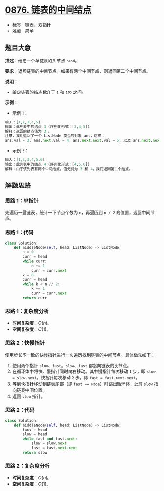 # [0876. 链表的中间结点](https://leetcode.cn/problems/middle-of-the-linked-list/)

- 标签：链表、双指针
- 难度：简单

## 题目大意

**描述**：给定一个单链表的头节点 `head`。

**要求**：返回链表的中间节点。如果有两个中间节点，则返回第二个中间节点。

**说明**：

- 给定链表的结点数介于 `1` 和 `100` 之间。

**示例**：

- 示例 1：

```python
输入：[1,2,3,4,5]
输出：此列表中的结点 3 (序列化形式：[3,4,5])
解释：返回的结点值为 3 。
注意，我们返回了一个 ListNode 类型的对象 ans，这样：
ans.val = 3, ans.next.val = 4, ans.next.next.val = 5, 以及 ans.next.next.next = NULL.
```

- 示例 2：

```python
输入：[1,2,3,4,5,6]
输出：此列表中的结点 4 (序列化形式：[4,5,6])
解释：由于该列表有两个中间结点，值分别为 3 和 4，我们返回第二个结点。
```

## 解题思路

### 思路 1：单指针

先遍历一遍链表，统计一下节点个数为 `n`，再遍历到 `n / 2` 的位置，返回中间节点。

### 思路 1：代码

```python
class Solution:
    def middleNode(self, head: ListNode) -> ListNode:
        n = 0
        curr = head
        while curr:
            n += 1
            curr = curr.next
        k = 0
        curr = head
        while k < n // 2:
            k += 1
            curr = curr.next
        return curr
```

### 思路 1：复杂度分析

- **时间复杂度**：$O(n)$。
- **空间复杂度**：$O(1)$。

### 思路 2：快慢指针

使用步长不一致的快慢指针进行一次遍历找到链表的中间节点。具体做法如下：

1. 使用两个指针 `slow`、`fast`。`slow`、`fast` 都指向链表的头节点。
2. 在循环体中将快、慢指针同时向右移动。其中慢指针每次移动 `1` 步，即 `slow = slow.next`。快指针每次移动 `2` 步，即 `fast = fast.next.next`。
3. 等到快指针移动到链表尾部（即 `fast == Node`）时跳出循环体，此时 `slow` 指向链表中间位置。
4. 返回 `slow` 指针。

### 思路 2：代码

```python
class Solution:
    def middleNode(self, head: ListNode) -> ListNode:
        fast = head
        slow = head
        while fast and fast.next:
            slow = slow.next
            fast = fast.next.next
        return slow
```

### 思路 2：复杂度分析

- **时间复杂度**：$O(n)$。
- **空间复杂度**：$O(1)$。